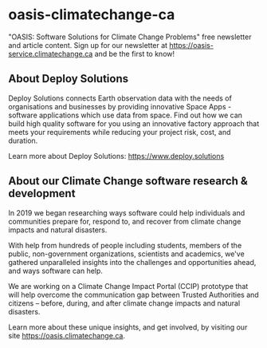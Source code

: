 # oasis-climatechange-ca
"OASIS: Software Solutions for Climate Change Problems" free newsletter and article content. Sign up for our newsletter at https://oasis-service.climatechange.ca and be the first to know!

## About Deploy Solutions
Deploy Solutions connects Earth observation data with the needs of organisations and businesses by providing innovative Space Apps - software applications which use data from space. Find out how we can build high quality software for you using an innovative factory approach that meets your requirements while reducing your project risk, cost, and duration.

Learn more about Deploy Solutions: https://www.deploy.solutions 

## About our Climate Change software research & development
In 2019 we began researching ways software could help individuals and communities prepare for, respond to, and recover from climate change impacts and natural disasters.

With help from hundreds of people including students, members of the public, non-government organizations, scientists and academics, we've gathered unparalleled insights into the challenges and opportunities ahead, and ways software can help.

We are working on a Climate Change Impact Portal (CCIP) prototype that will help overcome the communication gap between Trusted Authorities and citizens – before, during, and after climate change impacts and natural disasters.

Learn more about these unique insights, and get involved, by visiting our site https://oasis.climatechange.ca.
